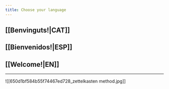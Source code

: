 ```yaml
---
title: Choose your language
---
```

## [[Benvinguts!|CAT]]

## [[Bienvenidos!|ESP]]

## [[Welcome!|EN]]

- - -

![[650d1bf584b55f74467ed728_zettelkasten method.jpg]]
